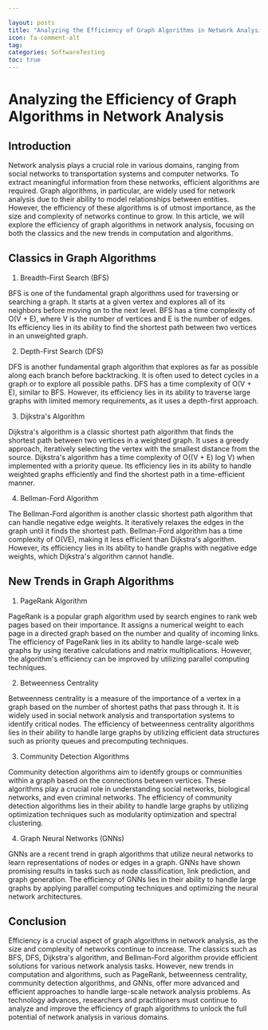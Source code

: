 ```yaml
---

layout: posts
title: "Analyzing the Efficiency of Graph Algorithms in Network Analysis"
icon: fa-comment-alt
tag:      
categories: SoftwareTesting
toc: true
---
```




# Analyzing the Efficiency of Graph Algorithms in Network Analysis

## Introduction

Network analysis plays a crucial role in various domains, ranging from social networks to transportation systems and computer networks. To extract meaningful information from these networks, efficient algorithms are required. Graph algorithms, in particular, are widely used for network analysis due to their ability to model relationships between entities. However, the efficiency of these algorithms is of utmost importance, as the size and complexity of networks continue to grow. In this article, we will explore the efficiency of graph algorithms in network analysis, focusing on both the classics and the new trends in computation and algorithms.

## Classics in Graph Algorithms

1. Breadth-First Search (BFS)

BFS is one of the fundamental graph algorithms used for traversing or searching a graph. It starts at a given vertex and explores all of its neighbors before moving on to the next level. BFS has a time complexity of O(V + E), where V is the number of vertices and E is the number of edges. Its efficiency lies in its ability to find the shortest path between two vertices in an unweighted graph.

2. Depth-First Search (DFS)

DFS is another fundamental graph algorithm that explores as far as possible along each branch before backtracking. It is often used to detect cycles in a graph or to explore all possible paths. DFS has a time complexity of O(V + E), similar to BFS. However, its efficiency lies in its ability to traverse large graphs with limited memory requirements, as it uses a depth-first approach.

3. Dijkstra's Algorithm

Dijkstra's algorithm is a classic shortest path algorithm that finds the shortest path between two vertices in a weighted graph. It uses a greedy approach, iteratively selecting the vertex with the smallest distance from the source. Dijkstra's algorithm has a time complexity of O((V + E) log V) when implemented with a priority queue. Its efficiency lies in its ability to handle weighted graphs efficiently and find the shortest path in a time-efficient manner.

4. Bellman-Ford Algorithm

The Bellman-Ford algorithm is another classic shortest path algorithm that can handle negative edge weights. It iteratively relaxes the edges in the graph until it finds the shortest path. Bellman-Ford algorithm has a time complexity of O(VE), making it less efficient than Dijkstra's algorithm. However, its efficiency lies in its ability to handle graphs with negative edge weights, which Dijkstra's algorithm cannot handle.

## New Trends in Graph Algorithms

1. PageRank Algorithm

PageRank is a popular graph algorithm used by search engines to rank web pages based on their importance. It assigns a numerical weight to each page in a directed graph based on the number and quality of incoming links. The efficiency of PageRank lies in its ability to handle large-scale web graphs by using iterative calculations and matrix multiplications. However, the algorithm's efficiency can be improved by utilizing parallel computing techniques.

2. Betweenness Centrality

Betweenness centrality is a measure of the importance of a vertex in a graph based on the number of shortest paths that pass through it. It is widely used in social network analysis and transportation systems to identify critical nodes. The efficiency of betweenness centrality algorithms lies in their ability to handle large graphs by utilizing efficient data structures such as priority queues and precomputing techniques.

3. Community Detection Algorithms

Community detection algorithms aim to identify groups or communities within a graph based on the connections between vertices. These algorithms play a crucial role in understanding social networks, biological networks, and even criminal networks. The efficiency of community detection algorithms lies in their ability to handle large graphs by utilizing optimization techniques such as modularity optimization and spectral clustering.

4. Graph Neural Networks (GNNs)

GNNs are a recent trend in graph algorithms that utilize neural networks to learn representations of nodes or edges in a graph. GNNs have shown promising results in tasks such as node classification, link prediction, and graph generation. The efficiency of GNNs lies in their ability to handle large graphs by applying parallel computing techniques and optimizing the neural network architectures.

## Conclusion

Efficiency is a crucial aspect of graph algorithms in network analysis, as the size and complexity of networks continue to increase. The classics such as BFS, DFS, Dijkstra's algorithm, and Bellman-Ford algorithm provide efficient solutions for various network analysis tasks. However, new trends in computation and algorithms, such as PageRank, betweenness centrality, community detection algorithms, and GNNs, offer more advanced and efficient approaches to handle large-scale network analysis problems. As technology advances, researchers and practitioners must continue to analyze and improve the efficiency of graph algorithms to unlock the full potential of network analysis in various domains.